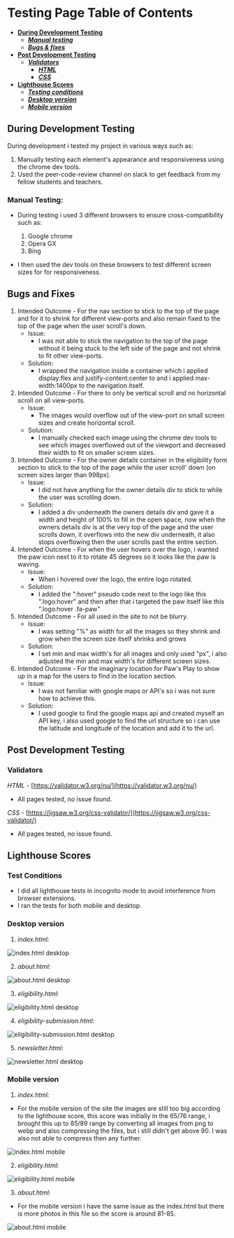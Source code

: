 # Testing Page Table of Contents

- [**During Development Testing**](#during-development-testing)
  - [**_Manual testing_**](#during-development-manual-testing)
  - [**_Bugs & fixes_**](#during-development-bugs-fixes)
- [**Post Development Testing**](#post-development-testing)
  - [**_Validators_**](#validators)
    - [**_HTML_**](#HTML)
    - [**_CSS_**](#CSS)
- [**Lighthouse Scores**](#lighthouse-scores)
  - [**_Testing conditions_**](#test-conditions)
  - [**_Desktop version_**](#desktop-version)
  - [**_Mobile version_**](#mobile-version)

## During Development Testing <a name="during-development-testing"></a>

During development i tested my project in various ways such as:

1. Manually testing each element's appearance and responsiveness using the chrome dev tools.
2. Used the peer-code-review channel on slack to get feedback from my fellow students and teachers.

### Manual Testing: <a name="during-development-manual-testing"></a>

- During testing i used 3 different browsers to ensure cross-compatibility such as:

  1. Google chrome
  2. Opera GX
  3. Bing

- I then used the dev tools on these browsers to test different screen sizes for for responsiveness.

## Bugs and Fixes <a name="during-development-bugs-fixes"></a>

1. Intended Outcome - For the nav section to stick to the top of the page and for it to shrink for different view-ports and also remain fixed to the top of the page when the user scroll's down.
   - Issue:
     - I was not able to stick the navigation to the top of the page without it being stuck to the left side of the page and not shrink to fit other view-ports.
   - Solution:
     - I wrapped the navigation inside a container which i applied display:flex and justify-content:center to and i applied max-width:1400px to the navigation itself.
2. Intended Outcome - For there to only be vertical scroll and no horizontal scroll on all view-ports.
   - Issue:
     - The images would overflow out of the view-port on small screen sizes and create horizontal scroll.
   - Solution:
     - I manually checked each image using the chrome dev tools to see which images overflowed out of the viewport and decreased their width to fit on smaller screen sizes.
3. Intended Outcome - For the owner details container in the eligibility form section to stick to the top of the page while the user scroll' down (on screen sizes larger than 998px).
   - Issue:
     - I did not have anything for the owner details div to stick to while the user was scrolling down.
   - Solution:
     - I added a div underneath the owners details div and gave it a width and height of 100% to fill in the open space, now when the owners details div is at the very top of the page and the user scrolls down, it overflows into the new div underneath, it also stops overflowing then the user scrolls past the entire section.
4. Intended Outcome - For when the user hovers over the logo, i wanted the paw icon next to it to rotate 45 degrees so it looks like the paw is waving.
   - Issue:
     - When i hovered over the logo, the entire logo rotated.
   - Solution:
     - I added the ":hover" pseudo code next to the logo like this ".logo:hover" and then after that i targeted the paw itself like this ".logo:hover .fa-paw"
5. Intended Outcome - For all used in the site to not be blurry.
   - Issue:
     - I was setting "%" as width for all the images so they shrink and grow when the screen size itself shrinks and grows
   - Solution:
     - I set min and max width's for all images and only used "px", i also adjusted the min and max width's for different screen sizes.
6. Intended Outcome - For the imaginary location for Paw's Play to show up in a map for the users to find in the location section.
   - Issue:
     - I was not familiar with google maps or API's so i was not sure how to achieve this.
   - Solution:
     - I used google to find the google maps api and created myself an API key, i also used google to find the url structure so i can use the latitude and longitude of the location and add it to the url.

## Post Development Testing <a name="post-development-testing"></a>

### Validators <a name="validators"></a>

_HTML_ - [https://validator.w3.org/nu/](https://validator.w3.org/nu/) <a name="HTML"></a>

- All pages tested, no issue found.

_CSS_ - [https://jigsaw.w3.org/css-validator/](https://jigsaw.w3.org/css-validator/) <a name="CSS"></a>

- All pages tested, no issue found.

## Lighthouse Scores <a name="lighthouse-scores"></a>

### Test Conditions <a name="testing-conditions"></a>

- I did all lighthouse tests in incognito mode to avoid interference from browser extensions.
- I ran the tests for both mobile and desktop.

### Desktop version <a name="desktop-version"></a>

1. _index.html:_

![index.html desktop](assets/images/testing/index.html-desktop.png)

2. _about.html:_

![about.html desktop](assets/images/testing/about.html-desktop.png)

3. _eligibility.html:_

![eligibility.html desktop](assets/images/testing/eligiblity-lighthouse.png)

4. _eligibility-submission.html:_

![eligibility-submission.html desktop](assets/images/testing/eligibility-submission-lighthouse.png)

5. _newsletter.html:_

![newsletter.html desktop](assets/images/testing/news-letter.html-desktop.png)

### Mobile version <a name="mobile-version"></a>

1. _index.html:_

- For the mobile version of the site the images are still too big according to the lighthouse score, this score was initially in the 65/76 range, i brought this up to 85/89 range by converting all images from png to webp and also compressing the files, but i still didn't get above 90. I was also not able to compress then any further.

![index.html mobile](assets/images/testing/index.html-mobile.png)

2. _eligibility.html:_

![eligibility.html mobile](assets/images/testing/eligibility-html-mobile.png)

3. _about.html:_

- For the mobile version i have the same issue as the index.html but there is more photos in this file so the score is around 81-85.

![about.html mobile](assets/images/testing/about.html-mobile.png)
